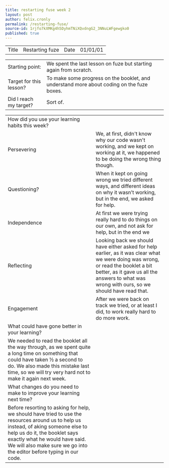 ```yaml
---
title: restarting fuse week 2
layout: post
author: felix.cronly
permalink: /restarting-fuse/
source-id: 1rjfo7kXMKg4h5DyhmTNiXQvdngG2_3NNuLWFgewgko0
published: true
---
```

<table>
  <tr>
    <td>Title</td>
    <td>Restarting fuze</td>
    <td>Date</td>
    <td>01/01/01</td>
  </tr>
</table>


<table>
  <tr>
    <td>Starting point:</td>
    <td>We spent the last lesson on fuze but starting again from scratch.</td>
  </tr>
  <tr>
    <td>Target for this lesson?</td>
    <td>To make some progress on the booklet, and understand more about coding on the fuze boxes.</td>
  </tr>
  <tr>
    <td>Did I reach my target? </td>
    <td>Sort of.</td>
  </tr>
</table>


<table>
  <tr>
    <td>How did you use your learning habits this week?</td>
    <td></td>
  </tr>
  <tr>
    <td>Persevering</td>
    <td>We, at first, didn't know why our code wasn't working, and we kept on working at it, we happened to be doing the wrong thing though.</td>
  </tr>
  <tr>
    <td>Questioning?</td>
    <td>When it kept on going wrong we tried different ways, and different ideas on why it wasn’t working, but in the end, we asked for help.</td>
  </tr>
  <tr>
    <td>Independence</td>
    <td>At first we were trying really hard to do things on our own, and not ask for help, but in the end we </td>
  </tr>
  <tr>
    <td>Reflecting</td>
    <td>Looking back we should have either asked for help earlier, as it was clear what we were doing was wrong, or read the booklet a bit better, as it gave us all the answers to what was wrong with ours, so we should have read that.</td>
  </tr>
  <tr>
    <td>Engagement</td>
    <td>After we were back on track we tried, or at least I did, to work really hard to do more work.</td>
  </tr>
  <tr>
    <td>What could have gone better in your learning?</td>
    <td></td>
  </tr>
  <tr>
    <td>We needed to read the booklet all the way through, as we spent quite a long time on something that could have taken ½ a second to do. We also made this mistake last time, so we will try very hard not to make it again next week.</td>
    <td></td>
  </tr>
  <tr>
    <td>What changes do you need to make to improve your learning next time?</td>
    <td></td>
  </tr>
  <tr>
    <td>Before resorting to asking for help, we should have tried to use the resources around us to help us instead, of aking someone else to help us do it, the booklet says exactly what he would have said. We will also make sure we go into the editor before typing in our code.</td>
    <td></td>
  </tr>
</table>


